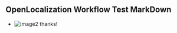 ## OpenLocalization Workflow Test MarkDown
* ![image2](.\336ef2c2-f145-4adb-b811-59ea03602d8b.png) 
thanks!